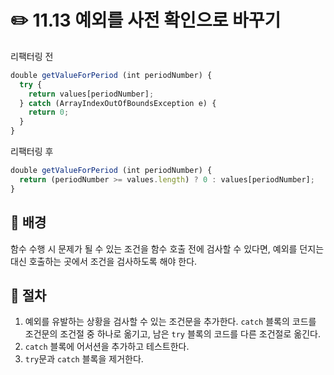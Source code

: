 # ✏️ 11.13 예외를 사전 확인으로 바꾸기

리팩터링 전

```javascript
double getValueForPeriod (int periodNumber) {
  try {
    return values[periodNumber];
  } catch (ArrayIndexOutOfBoundsException e) {
    return 0;
  }
}
```

리팩터링 후

```javascript
double getValueForPeriod (int periodNumber) {
  return (periodNumber >= values.length) ? 0 : values[periodNumber];
}
```

## 🧷 배경

함수 수행 시 문제가 될 수 있는 조건을 함수 호출 전에 검사할 수 있다면, 예외를 던지는 대신 호출하는 곳에서 조건을 검사하도록 해야 한다.

## 🧷 절차

1. 예외를 유발하는 상황을 검사할 수 있는 조건문을 추가한다. `catch` 블록의 코드를 조건문의 조건절 중 하나로 옮기고, 남은 `try` 블록의 코드를 다른 조건절로 옮긴다.
2. `catch` 블록에 어서션을 추가하고 테스트한다.
3. `try`문과 `catch` 블록을 제거한다.
